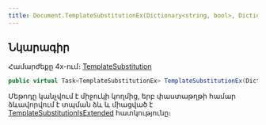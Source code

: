 ```yaml
---
title: Document.TemplateSubstitutionEx(Dictionary<string, bool>, Dictionary<string, object>) մեթոդ
---
```


## Նկարագիր

Համարժեքը 4x-ում։ [TemplateSubstitution](https://armsoft.github.io/as4x-docs/HTM/ProgrGuide/ScriptProcs/TemplateSubstitution.html)

```c#
public virtual Task<TemplateSubstitutionEx> TemplateSubstitutionEx(Dictionary<string, bool> mode, Dictionary<string, object> parameters = null)
```

Մեթոդը կանչվում է միջուկի կողմից, երբ փաստաթղթի համար ձևավորվում է տպման ձև և միացված է [TemplateSubstitutionIsExtended](TemplateSubstitutionIsExtended.md) հատկությունը։

